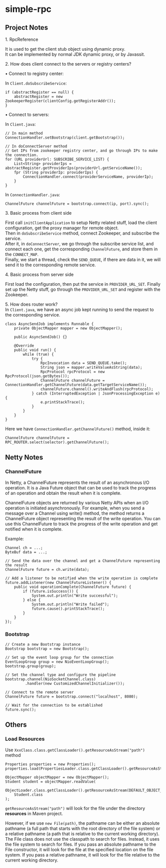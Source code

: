 # simple-rpc

## Project Notes
1\. RpcReference  

It is used to get the client stub object using dynamic proxy.  
It can be implemented by normal JDK dynamic proxy, or by Javassit.

2\. How does client connect to the servers or registry centers?  

• Connect to registry center:

In `Client.doSubscribeService`:
```
if (abstractRegister == null) {
    abstractRegister = new ZookeeperRegister(clientConfig.getRegisterAddr());
}
```

• Connect to servers:  

In `Client.java`:
```
// In main method
ConnectionHandler.setBootstrap(client.getBootstrap());

// In doConnectServer method
// Get IPs from zookeeper registry center, and go through IPs to make the connection.
for (URL providerUrl: SUBSCRIBE_SERVICE_LIST) {
    List<String> providerIps = abstractRegister.getProviderIps(providerUrl.getServiceName());
    fpr (String providerIp: providerIps) {
        ConnectionHandler.connect(providerServiceName, providerIp); 
    }
}
```

In `ConnectionHandler.java`:
```
ChannelFuture channelFuture = bootstrap.connect(ip, port).sync();
```

3\. Basic process from client side  

First call `initClientApplication` to setup Netty related stuff, load the client configuration, get the proxy manager for remote object.  
Then in `doSubscribeService` method, connect Zookeeper, and subscribe the service.  
After it, in `doConnectServer`, we go through the subscribe service list, and connect each one, get the corresponding `ChannelFuture`, and store
them in the `CONNECT_MAP`.  
Finally, we start a thread, check the `SEND_QUEUE`, if there are data in it, we will send it to the corresponding remote service.

4\. Basic process from server side  

First load the configuration, then put the service in `PROVIDER_URL_SET`. Finally set up the Netty stuff,
go through the `PROVIDER_URL_SET` and register with the Zookeeper. 


5\. How does router work?  
In `Client.java`, we have an async job kept running to send the request to the corresponding service.
```
class AsyncSendJob implements Runnable {
    private ObjectMapper mapper = new ObjectMapper();

    public AsyncSendJob() {}

    @Override
    public void run() {
        while (true) {
            try {
                RpcInvocation data = SEND_QUEUE.take();
                String json = mapper.writeValueAsString(data);
                RpcProtocol rpcProtocol = new RpcProtocol(json.getBytes());
                ChannelFuture channelFuture = ConnectionHandler.getChannelFuture(data.getTargetServiceName());
                channelFuture.channel().writeAndFlush(rpcProtocol);
            } catch (InterruptedException | JsonProcessingException e) {
                e.printStackTrace();
            }
        }
    }
}
```
Here we have `ConnectionHandler.getChannelFuture()` method, inside it:
```
ChannelFuture channelFuture = RPC_ROUTER.select(selector).getChannelFuture();
```


## Netty Notes
### ChannelFuture
In Netty, a ChannelFuture represents the result of an asynchronous I/O operation. It is a Java Future object that can be used to track the progress of an operation and obtain the result when it is complete.

ChannelFuture objects are returned by various Netty APIs when an I/O operation is initiated asynchronously. For example, when you send a message over a Channel using write() method, the method returns a ChannelFuture object representing the result of the write operation. You can use this ChannelFuture to track the progress of the write operation and get notified when it is complete.

Example:
```
Channel ch = ...;
ByteBuf data = ...;

// Send the data over the channel and get a ChannelFuture representing the result
ChannelFuture future = ch.write(data);

// Add a listener to be notified when the write operation is complete
future.addListener(new ChannelFutureListener() {
    public void operationComplete(ChannelFuture future) {
        if (future.isSuccess()) {
            System.out.println("Write successful");
        } else {
            System.out.println("Write failed");
            future.cause().printStackTrace();
        }
    }
});
```

### Bootstrap
```
// Create a new Bootstrap instance
Bootstrap bootstrap = new Bootstrap();

// Set up the event loop group for the connection
EventLoopGroup group = new NioEventLoopGroup();
bootstrap.group(group);

// Set the channel type and configure the pipeline
bootstrap.channel(NioSocketChannel.class)
         .handler(new CustomizedChannelInitializer());

// Connect to the remote server
ChannelFuture future = bootstrap.connect("localhost", 8080);

// Wait for the connection to be established
future.sync();
```

## Others
### Load Resources
Use `XxxClass.class.getClassLoader().getResourceAsStream("path")` method
```
Properties properties = new Properties();
properties.load(PropertiesLoader.class.getClassLoader().getResourceAsStream(DEFAULT_PROPERTIES_FILE));
```
```
ObjectMapper objectMapper = new ObjectMapper();
Student student = objectMapper.readValue(
    ObjectLoader.class.getClassLoader().getResourceAsStream(DEFAULT_OBJECT_FILE),
    Student.class
);
```
`getResourceAsStream("path")` will look for the file under the directory __resources__ in Maven project.  

However, if we use `new File(path)`, the pathname can be either an absolute pathname (a full path that starts with the root directory of the file system) 
or a relative pathname (a path that is relative to the current working directory).  
The File class does not use the classpath to search for files. Instead, it uses the file system to search for files. 
If you pass an absolute pathname to the File constructor, it will look for the file at the specified location on the file system. 
If you pass a relative pathname, it will look for the file relative to the current working directory.
